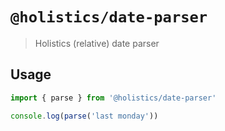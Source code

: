 # `@holistics/date-parser`

> Holistics (relative) date parser

## Usage

```javascript
import { parse } from '@holistics/date-parser'

console.log(parse('last monday'))
```
